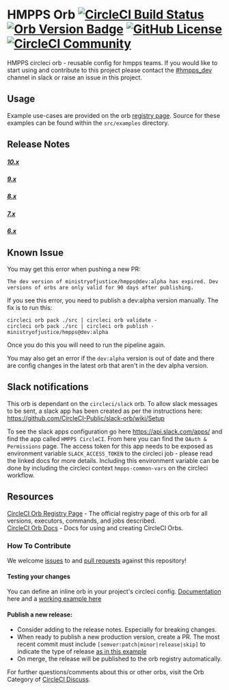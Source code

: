# HMPPS Orb [![CircleCI Build Status](https://circleci.com/gh/ministryofjustice/hmpps-circleci-orb.svg?style=shield "CircleCI Build Status")](https://circleci.com/gh/ministryofjustice/hmpps-circleci-orb) [![Orb Version Badge](https://badges.circleci.com/orbs/ministryofjustice/hmpps.svg)](https://circleci.com/orbs/registry/orb/ministryofjustice/hmpps) [![GitHub License](https://img.shields.io/badge/license-MIT-lightgrey.svg)](https://raw.githubusercontent.com/ministryofjustice/hmpps-circleci-orb/master/LICENSE) [![CircleCI Community](https://img.shields.io/badge/community-CircleCI%20Discuss-343434.svg)](https://discuss.circleci.com/c/ecosystem/orbs)

HMPPS circleci orb - reusable config for hmpps teams. If you would like to start using and contribute to this project please contact the [#hmpps_dev](https://mojdt.slack.com/archives/C69NWE339) channel in slack or raise an issue in this project.

## Usage

Example use-cases are provided on the orb [registry page](https://circleci.com/orbs/registry/orb/ministryofjustice/hmpps#usage-examples). Source for these examples can be found within the `src/examples` directory.

## Release Notes

##### [10.x](release-notes/10.x.md)
##### [9.x](release-notes/9.x.md)
##### [8.x](release-notes/8.x.md)
##### [7.x](release-notes/7.x.md)
##### [6.x](release-notes/6.x.md)

## Known Issue

You may get this error when pushing a new PR:
```
The dev version of ministryofjustice/hmpps@dev:alpha has expired. Dev versions of orbs are only valid for 90 days after publishing.
```

If you see this error, you need to publish a dev:alpha version manually. The fix is to run this:

```
circleci orb pack ./src | circleci orb validate -
circleci orb pack ./src | circleci orb publish -  ministryofjustice/hmpps@dev:alpha
```

Once you do this you will need to run the pipeline again.

You may also get an error if the `dev:alpha` version is out of date and there are config changes in the latest orb that aren't in the dev alpha version.

## Slack notifications

This orb is dependant on the `circleci/slack` orb. To allow slack messages to be sent, a slack app has been created as per the instructions here: <https://github.com/CircleCI-Public/slack-orb/wiki/Setup>

To see the slack apps configuration go here <https://api.slack.com/apps/> and find the app called `HMPPS CircleCI`. From here you can find the `OAuth & Permissions` page. The access token for this app needs to be exposed as environment variable `SLACK_ACCESS_TOKEN` to the circleci job - please read the linked docs for more details. Including this environment variable can be done by including the circleci context `hmpps-common-vars` on the circleci workflow.

## Resources

[CircleCI Orb Registry Page](https://circleci.com/orbs/registry/orb/ministryofjustice/hmpps) - The official registry page of this orb for all versions, executors, commands, and jobs described.  
[CircleCI Orb Docs](https://circleci.com/docs/2.0/orb-intro/#section=configuration) - Docs for using and creating CircleCI Orbs.  

### How To Contribute

We welcome [issues](https://github.com/ministryofjustice/hmpps-circleci-orb/issues) to and [pull requests](https://github.com/ministryofjustice/hmpps-circleci-orb/pulls) against this repository!

#### Testing your changes

You can define an inline orb in your project's circleci config. [Documentation](https://circleci.com/docs/reusing-config/#writing-inline-orbs) here and a [working example here](https://app.circleci.com/projects/github/ministryofjustice/hmpps-person-record/config/?branchName=CPR-330&pipelineNumber=1772) 

#### Publish a new release:
* Consider adding to the release notes. Especially for breaking changes.
* When ready to publish a new production version, create a PR. The most recent commit must include `[semver:patch|minor|release|skip]` to indicate the type of release [as in this example](https://github.com/ministryofjustice/hmpps-circleci-orb/pull/178)
* On merge, the release will be published to the orb registry automatically.

For further questions/comments about this or other orbs, visit the Orb Category of [CircleCI Discuss](https://discuss.circleci.com/c/orbs).
